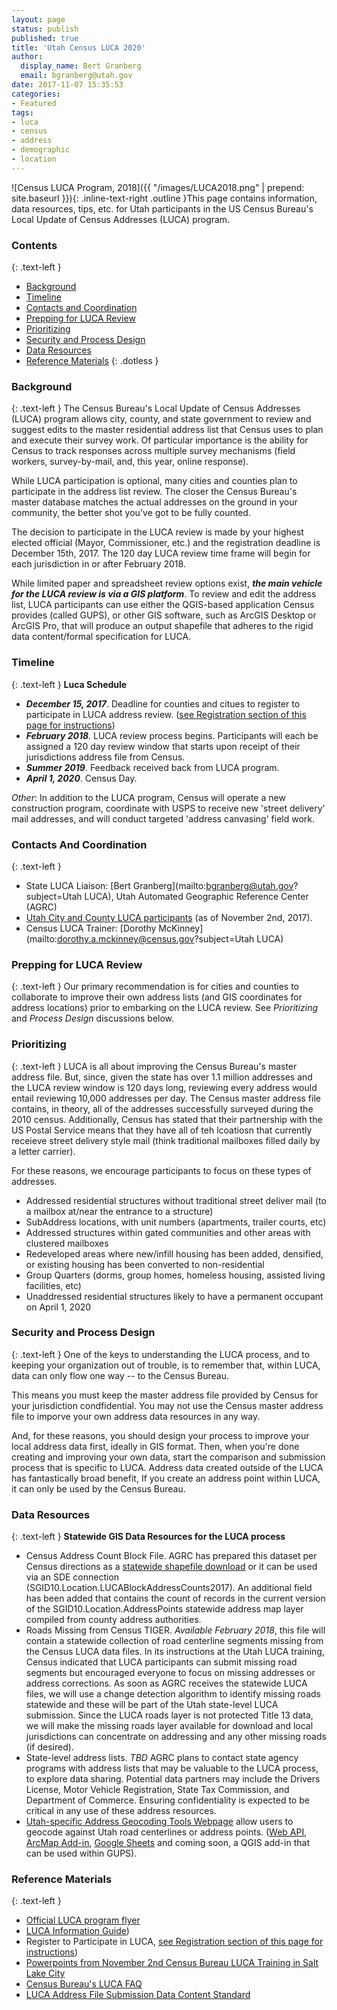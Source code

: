 ```yaml
---
layout: page
status: publish
published: true
title: 'Utah Census LUCA 2020'
author:
  display_name: Bert Granberg
  email: bgranberg@utah.gov
date: 2017-11-07 15:35:53
categories:
- Featured
tags:
- luca
- census
- address
- demographic
- location
---
```

![Census LUCA Program, 2018]({{ "/images/LUCA2018.png" | prepend: site.baseurl }}){: .inline-text-right .outline }This page contains information, data resources, tips, etc. for Utah participants in the US Census Bureau's Local Update of Census Addresses (LUCA) program.

### Contents
{: .text-left }
- [Background](#background)
- [Timeline](#timeline)  
- [Contacts and Coordination](#contacts-and-coordination)
- [Prepping for LUCA Review](#prepping-for-the-luca-review)
- [Prioritizing](#prioritizing)
- [Security and Process Design](#security-and-process-design)
- [Data Resources](#data-resources)
- [Reference Materials](#reference-materials)
{: .dotless }

### Background
{: .text-left }
The Census Bureau's Local Update of Census Addresses (LUCA) program allows city, county, and state government to review and suggest edits to the master residential address list that Census uses to plan and execute their survey work. Of particular importance is the ability for Census to track responses across multiple survey mechanisms (field workers, survey-by-mail, and, this year, online response).

While LUCA participation is optional, many cities and counties plan to participate in the address list review. The closer the Census Bureau's master database matches the actual addresses on the ground in your community, the better shot you've got to be fully counted.

The decision to participate in the LUCA review is made by your highest elected official (Mayor, Commissioner, etc.) and the registration deadline is December 15th, 2017. The 120 day LUCA review time frame will begin for each jurisdiction in or after February 2018. 

While limited paper and spreadsheet review options exist, **_the main vehicle for the LUCA review is via a GIS platform_**. To review and edit the address list, LUCA participants can use either the QGIS-based application Census provides (called GUPS), or other GIS software, such as ArcGIS Desktop or ArcGIS Pro, that will produce an output shapefile that adheres to the rigid data content/formal specification for LUCA.

### Timeline
{: .text-left }
**Luca Schedule**

- **_December 15, 2017_**. Deadline for counties and citues to register to participate in LUCA address review. ([see Registration section of this page for instructions](https://www.census.gov/geo/partnerships/luca.html))
- **_February 2018_**. LUCA review process begins. Participants will each be assigned a 120 day review window that starts upon receipt of their jurisdictions address file from Census.
- **_Summer 2019_**. Feedback received back from LUCA program.
- **_April 1, 2020_**. Census Day.

_Other_: In addition to the LUCA program, Census will operate a new construction program, coordinate with USPS to receive new 'street delivery' mail addresses, and will conduct targeted 'address canvasing' field work.

### Contacts And Coordination
{: .text-left }
- State LUCA Liaison: [Bert Granberg](mailto:bgranberg@utah.gov?subject=Utah LUCA), Utah Automated Geographic Reference Center (AGRC)
- [Utah City and County LUCA participants](https://docs.google.com/spreadsheets/d/1WgYXqIBcQ3RZoWSPJVw5CLErjdPuM1gy9OzuaGHFCSg/edit?usp=sharing) (as of November 2nd, 2017).
- Census LUCA Trainer: [Dorothy McKinney](mailto:dorothy.a.mckinney@census.gov?subject=Utah LUCA)

### Prepping for LUCA Review
{: .text-left }
Our primary recommendation is for cities and counties to collaborate to improve their own address lists (and GIS coordinates for address locations) prior to embarking on the LUCA review. See _Prioritizing_ and _Process Design_ discussions below.

### Prioritizing
{: .text-left }
LUCA is all about improving the Census Bureau's master address file. But, since, given the state has over 1.1 million addresses and the LUCA review window is 120 days long, reviewing every address would entail reviewing 10,000 addresses per day. The Census master address file contains, in theory, all of the addresses successfully surveyed during the 2010 census. Additionally, Census has stated that their partnership with the US Postal Service means that they have all of teh lcoatiosn that currently receieve street delivery style mail (think traditional mailboxes filled daily by a letter carrier).

For these reasons, we encourage participants to focus on these types of addresses. 

- Addressed residential structures without traditional street deliver mail (to a mailbox at/near the entrance to a structure)
- SubAddress locations, with unit numbers (apartments, trailer courts, etc)
- Addressed structures within gated communities and other areas with clustered mailboxes
- Redeveloped areas where new/infill housing has been added, densified, or existing housing has been converted to non-residential
- Group Quarters (dorms, group homes, homeless housing, assisted living facilities, etc)
- Unaddressed residential structures likely to have a permanent occupant on April 1, 2020

### Security and Process Design
{: .text-left }
One of the keys to understanding the LUCA process, and to keeping your organization out of trouble, is to remember that, within LUCA, data can only flow one way -- to the Census Bureau.

This means you must keep the master address file provided by Census for your jurisdiction condfidential. You may not use the Census master address file to imporve your own address data resources in any way.

And, for these reasons, you should design your process to improve your local address data first, ideally in GIS format. Then, when you're done creating and improving your own data, start the comparison and submission process that is specific to LUCA. Address data created outside of the LUCA has fantastically broad benefit, If you create an address point within LUCA, it can only be used by the Census Bureau.

### Data Resources
{: .text-left }
**Statewide GIS Data Resources for the LUCA process**

- Census Address Count Block File. AGRC has prepared this dataset per Census directions as a [statewide shapefile download](https://drive.google.com/open?id=1uYynrQxo4w-leP06j6HDvHIbny5Gu212) or it can be used via an SDE connection (SGID10.Location.LUCABlockAddressCounts2017). An additional field has been added that contains the count of records in the current version of the SGID10.Location.AddressPoints statewide address map layer compiled from county address authorities.
- Roads Missing from Census TIGER. _Available February 2018_, this file will contain a statewide collection of road centerline segments missing from the Census LUCA data files. In its instructions at the Utah LUCA training, Census indicated that LUCA participants can submit missing road segments but encouraged everyone to focus on missing addresses or address corrections. As soon as AGRC receives the statewide LUCA files, we will use a change detection algorithm to identify missing roads statewide and these will be part of the Utah state-level LUCA submission. Since the LUCA roads layer is not protected Title 13 data, we will make the missing roads layer available for download and local jurisdictions can concentrate on addressing and any other missing roads (if desired).
- State-level address lists. _TBD_ AGRC plans to contact state agency programs with address lists that may be valuable to the LUCA process, to explore data sharing. Potential data partners may include the Drivers License, Motor Vehicle Registration, State Tax Commission, and Department of Commerce. Ensuring confidentiality is expected to be critical in any use of these address resources. 
- [Utah-specific Address Geocoding Tools Webpage](https://gis.utah.gov/data/address-geocoders-locators/) allow users to geocode against Utah road centerlines or address points. ([Web API](http://api.mapserv.utah.gov), [ArcMap Add-in](https://gis.utah.gov/data/address-geocoders-locators/#GeocodingToolbox), [Google Sheets](https://chrome.google.com/webstore/detail/utah-address-locator/nepmlneiknaeojhadbeodpaefenhjkek?utm_source=permalink) and coming soon, a QGIS add-in that can be used within GUPS).

### Reference Materials
{: .text-left }
- [Official LUCA program flyer](https://www2.census.gov/geo/pdfs/partnerships/luca/2020CensusLUCA_Flyer.pdf)
- [LUCA Information Guide](https://www2.census.gov/geo/pdfs/partnerships/luca/2020LUCA_InfoGuide.pdf))
- Register to Participate in LUCA, [see Registration section of this page for instructions](https://www.census.gov/geo/partnerships/luca.html))
- [Powerpoints from November 2nd Census Bureau LUCA Training in Salt Lake City](https://drive.google.com/file/d/0BxoOAQyOvGgaOHhPSXhCTEdBdnN6a0d2VTk3OW5iVjdBXzAw/view?usp=sharing)
- [Census Bureau's LUCA FAQ](https://www2.census.gov/geo/pdfs/partnerships/luca/2020LUCA_FAQ.pdf)
- [LUCA Address File Submission Data Content Standard](https://drive.google.com/file/d/0BxoOAQyOvGgaaWtpTmc1aHVvRFZ6SGh0RHNpbjZlSU9yOVVj/view?usp=sharing) 
